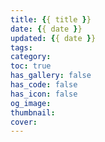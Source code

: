 ```yaml
---
title: {{ title }}
date: {{ date }}
updated: {{ date }}
tags:
category:
toc: true
has_gallery: false
has_code: false
has_icon: false
og_image:
thumbnail:
cover:
---
```

